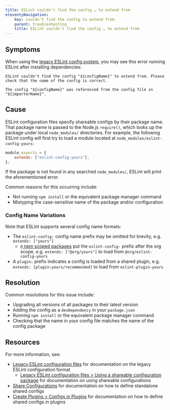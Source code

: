 ```yaml
---
title: ESLint couldn't find the config … to extend from
eleventyNavigation:
    key: couldn't find the config to extend from
    parent: troubleshooting
    title: ESLint couldn't find the config … to extend from
---
```


## Symptoms

When using the [legacy ESLint config system](../configure/configuration-files-deprecated.md), you may see this error running ESLint after installing dependencies:

```plaintext
ESLint couldn't find the config "${configName}" to extend from. Please check that the name of the config is correct.

The config "${configName}" was referenced from the config file in "${importerName}".
```

## Cause

ESLint configuration files specify shareable configs by their package name.
That package name is passed to the Node.js `require()`, which looks up the package under local `node_modules/` directories.
For example, the following ESLint config will first try to load a module located at `node_modules/eslint-config-yours`:

```js
module.exports = {
    extends: ["eslint-config-yours"],
};
```

If the package is not found in any searched `node_modules/`, ESLint will print the aforementioned error.

Common reasons for this occurring include:

*   Not running `npm install` or the equivalent package manager command
*   Mistyping the case-sensitive name of the package and/or configuration

### Config Name Variations

Note that ESLint supports several config name formats:

* The `eslint-config-` config name prefix may be omitted for brevity, e.g. `extends: ["yours"]`
    * [`@` npm scoped packages](https://docs.npmjs.com/cli/v10/using-npm/scope) put the `eslint-config-` prefix after the org scope, e.g. `extends: ["@org/yours"]` to load from `@org/eslint-config-yours`
* A `plugin:` prefix indicates a config is loaded from a shared plugin, e.g. `extends: [plugin:yours/recommended]` to load from `eslint-plugin-yours`

## Resolution

Common resolutions for this issue include:

* Upgrading all versions of all packages to their latest version
* Adding the config as a `devDependency` in your `package.json`
* Running `npm install` or the equivalent package manager command
* Checking that the name in your config file matches the name of the config package

## Resources

For more information, see:

* [Legacy ESLint configuration files](../configure/configuration-files#using-a-shareable-configuration-package) for documentation on the legacy ESLint configuration format
    * [Legacy ESLint configuration files > Using a shareable configuration package](../configure/configuration-files#using-a-shareable-configuration-package) for documentation on using shareable configurations
* [Share Configurations](../../extend/shareable-configs) for documentation on how to define standalone shared configs
* [Create Plugins > Configs in Plugins](../../extend/plugins#configs-in-plugins) for documentation on how to define shared configs in plugins
